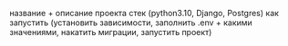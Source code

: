 название + описание проекта
стек (python3.10, Django, Postgres)
как запустить (установить зависимости, заполнить .env + какими значениями, накатить миграции, запустить проект)